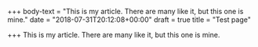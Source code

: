 +++
body-text = "This is my article. There are many like it, but this one is mine."
date = "2018-07-31T20:12:08+00:00"
draft = true
title = "Test page"

+++
This is my article. There are many like it, but this one is mine.